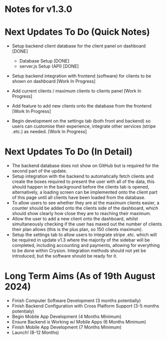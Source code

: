 # Notes for v1.3.0

# Next Updates To Do (Quick Notes)

- Setup backend client database for the client panel on dashboard [DONE]

    - Database Setup [DONE]
    - server.js Setup (API) [DONE]

- Setup backend integration with frontend (software) for clients to be shown on dashboard [Work In Progress]
- Add current clients / maximum clients to clients panel [Work In Progress]
- Add feature to add new clients onto the database from the frontend [Work In Progress]
- Begin development on the settings tab (both front and backend) so users can customise their experience, integrate other services
    (stripe .etc.) as needed. [Work In Progress]

# Next Updates To Do (In Detail)

- The backend database does not show on GitHub but is required for the second part of the update.
- Setup integration with the backend to automatically fetch clients and create the boxes required to present the user with all of the data,
    this should happen in the background before the clients tab is opened, alternatively, a loading screen can be implemented onto the client
    part of this page until all clients have been loaded from the database.
- To allow users to see whether they are at the maximum clients easier, a counter should be added onto the clients side of the dashboard, which
    should show clearly how close they are to reaching their maximum.
- Allow the user to add a new client onto the dashboard, whilst simultaneously checking if the user has maxed out the number of clients their plan
    allows (this is the plus plan, so 150 clients maximum).
- Setup the settings tab to allow users to integrate stripe .etc. which will be required in update v1.3 where the majority of the sidebar will be
    completed, including accounting and payments, allowing for everything to be done within Crysion. Integration methods should not yet be introduced,
    but the software should be ready for it.

# Long Term Aims (As of 19th August 2024)

- Finish Computer Software Development (3 months potentially)
- Finish Backend Configuration with Cross Platform Support (3-5 months potentialy)
- Begin Mobile App Development (4 Months Minimum)
- Ensure Backend is Working w/ Mobile Apps (6 Months Minimum)
- Finish Mobile App Development (7 Months Minimum)
- Launch! (8-12 Months)